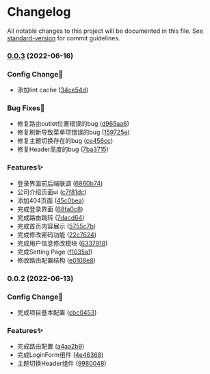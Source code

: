 # Changelog

All notable changes to this project will be documented in this file. See [standard-version](https://github.com/conventional-changelog/standard-version) for commit guidelines.

### [0.0.3](https://github.com/Flower-F/milk-trace-system/compare/v0.0.2...v0.0.3) (2022-06-16)


### Config Change👷

* 添加lint cache ([34ce54d](https://github.com/Flower-F/milk-trace-system/commit/34ce54dde479bdca911100f7540bf61858a6d2ac))


### Bug Fixes🐛

* 修复路由outlet位置错误的bug ([d965aa6](https://github.com/Flower-F/milk-trace-system/commit/d965aa6b763976f30746310659697649bbd6816f))
* 修复刷新导致菜单项错误的bug ([159725e](https://github.com/Flower-F/milk-trace-system/commit/159725ecc3a74836f9cf6746dd2cb597ef2c46a2))
* 修复主题切换存在的bug ([ce456cc](https://github.com/Flower-F/milk-trace-system/commit/ce456cc8d3e95e034ad1287bbdaee97d3a460ad9))
* 修复Header高度的bug ([7ba3715](https://github.com/Flower-F/milk-trace-system/commit/7ba37152f3d57364813620cf5b7bc91399c4dd96))


### Features✨

* 登录界面前后端联调 ([6860b74](https://github.com/Flower-F/milk-trace-system/commit/6860b7484781672adb7907d26b4283211e3c0b14))
* 公司介绍页面ui ([c7f81dc](https://github.com/Flower-F/milk-trace-system/commit/c7f81dca76bd6007c2f05b13706521922d433192))
* 添加404页面 ([45c0bea](https://github.com/Flower-F/milk-trace-system/commit/45c0bea060d42dbbdb7c6c75bbfd5a368c0bcbcc))
* 完成登录界面 ([68fa0c8](https://github.com/Flower-F/milk-trace-system/commit/68fa0c89c179c3081dbfdc0d3eac7354de759439))
* 完成路由跳转 ([7dacd64](https://github.com/Flower-F/milk-trace-system/commit/7dacd64e0f5c60bc46b1581cabfc431b35803690))
* 完成首页内容展示 ([5755c7b](https://github.com/Flower-F/milk-trace-system/commit/5755c7b7b0eb7120db1df97b65ec8bed24bf2da4))
* 完成修改密码功能 ([22c7624](https://github.com/Flower-F/milk-trace-system/commit/22c762494050d81a2626757922e89d16178e0153))
* 完成用户信息修改模块 ([6337918](https://github.com/Flower-F/milk-trace-system/commit/63379184f0ef1fd99257ebcb13cc40c23bb1e8d1))
* 完成Setting Page ([f1035a1](https://github.com/Flower-F/milk-trace-system/commit/f1035a199ed4caaf9bfd32e8d4d7d9c316a9cb03))
* 修改路由配置结构 ([e0108e8](https://github.com/Flower-F/milk-trace-system/commit/e0108e87eb1124f68b87e0a80e59110820586ae7))

### 0.0.2 (2022-06-13)


### Config Change👷

* 完成项目基本配置 ([cbc0453](https://github.com/Flower-F/milk-trace-system/commit/cbc0453ae914697d4a8de009dd4e56ccb1c4b7bc))


### Features✨

* 完成路由配置 ([a4aa2b9](https://github.com/Flower-F/milk-trace-system/commit/a4aa2b9cdc319efa6cb4ed6041d96d2056b55036))
* 完成LoginForm组件 ([4e46368](https://github.com/Flower-F/milk-trace-system/commit/4e463685b362e9cf3c7176b8814665acd08c09b2))
* 主题切换Header组件 ([9980048](https://github.com/Flower-F/milk-trace-system/commit/9980048fba5da56d72b8612025bd9db68042d99d))
